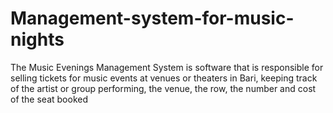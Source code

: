 # Management-system-for-music-nights
The Music Evenings Management System is software that is responsible for selling tickets for music events at venues or theaters in Bari, keeping track of the artist or group performing, the venue, the row, the number and cost of the seat booked
